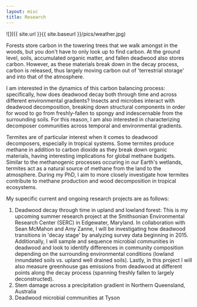 ```yaml
---
layout: misc
title: Research
---
```

![]({{ site.url }}{{ site.baseurl }}/pics/weather.jpg)

Forests store carbon in the towering trees that we walk amongst in the woods, but you don't have to only look up to find carbon. At the ground level, soils, accumulated organic matter, and fallen deadwood also stores carbon. However, as these materials break down in the decay process, carbon is released, thus largely moving carbon out of 'terrestrial storage' and into that of the atmosphere. 

I am interested in the dynamics of this carbon balancing process: specifically, how does deadwood decay both through time and across different environmental gradients? Insects and microbes interact with deadwood decomposition, breaking down structural components in order for wood to go from freshly-fallen to spongy and indescernable from the surrounding soils. For this reason, I am also interested in characterizing decomposer communities across temporal and environmental gradients. 

Termites are of particular interest when it comes to deadwood decomposers, especially in tropical systems. Some termites produce methane in addition to carbon dioxide as they break down organic materials, having interesting implications for global methane budgets. Similar to the methanogenic processes occuring in our Earth's wetlands, termites act as a natural source of methane from the land to the atmosphere. During my PhD, I aim to more closely investigate how termites contribute to methane production and wood decomposition in tropical ecosystems. 

My supecific current and ongoing research projects are as follows:
1. Deadwood decay through time in upland and lowland forest: This is my upcoming summer research project at the Smithsonian Environmental Research Center (SERC) in Edgewater, Maryland. In collaboration with Sean McMahon and Amy Zanne, I will be investigating how deadwood transitions in 'decay stage' by analyzing survey data beginning in 2015. Additionally, I will sample and sequence microbial communities in deadwood and look to identify differences in community composition depending on the surrounding environmental conditions (lowland innundated soils vs. upland well drained soils). Lastly, in this project I will also measure greenhouse gas emissions from deadwood at different points along the decay process (spanning freshly fallen to largely deconstructed). 
2. Stem damage across a precipitation gradient in Northern Queensland, Australia 
3. Deadwood microbial communities at Tyson 

